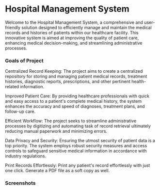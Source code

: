 
# Hospital Management System

Welcome to the Hospital Management System, a comprehensive and user-friendly solution designed to efficiently manage and maintain the medical records and histories of patients within our healthcare facility. This innovative system is aimed at improving the quality of patient care, enhancing medical decision-making, and streamlining administrative processes.

### Goals of Project

Centralized Record Keeping: The project aims to create a centralized repository for storing and managing patient medical records, treatment histories, diagnostic reports, prescriptions, and other pertinent health-related information.

Improved Patient Care: By providing healthcare professionals with quick and easy access to a patient's complete medical history, the system enhances the accuracy and speed of diagnoses, treatment plans, and follow-up care.

Efficient Workflow: The project seeks to streamline administrative processes by digitizing and automating task of record retrieval ultimately reducing manual paperwork and minimizing errors.

Data Privacy and Security: Ensuring the utmost security of patient data is a top priority. The system employs robust security measures and access controls to safeguard sensitive medical information in accordance with industry regulations.

Print Records Effortlessly: Print any patient's record effortlessly with just one click. Generate a PDF file as a soft copy as well.

### Screenshots
